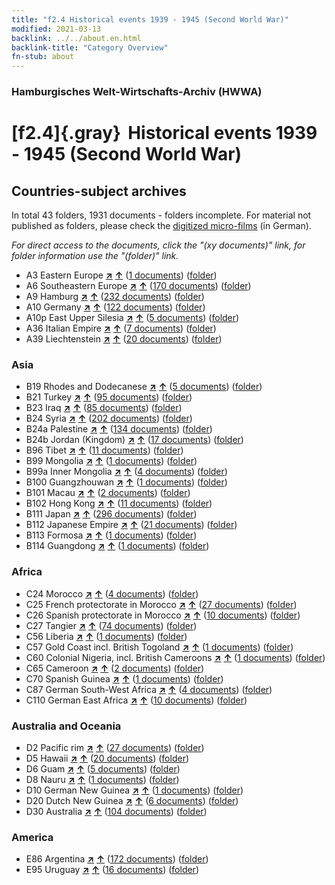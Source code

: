 ```yaml
---
title: "f2.4 Historical events 1939 - 1945 (Second World War)"
modified: 2021-03-13
backlink: ../../about.en.html
backlink-title: "Category Overview"
fn-stub: about
---
```


### Hamburgisches Welt-Wirtschafts-Archiv (HWWA)

# [f2.4]{.gray}&#8201; Historical events 1939 - 1945 (Second World War)&#160; 







## Countries-subject archives





In total 43 folders, 1931 documents - folders incomplete.
For material not published as folders, please check the [digitized micro-films](/film/h1_sh.de.html) (in German).

_For direct access to the documents, click the "(xy documents)" link, for folder information use the "(folder)" link._


- A3 Eastern Europe [**&nearr;**](../../../geo/i/140896/about.en.html "Eastern Europe (all folders)") [**&uarr;**](../../../geo/about.en.html#A3 "Country category system") (<a href="https://pm20.zbw.eu/iiifview/folder/sh/140896,181361" title="about: Eastern Europe : Historical events 1939 - 1945 (Second World War)" target="_blank">1 documents</a>) ([folder](../../../../folder/sh/1408xx/140896/1813xx/181361/about.en.html))
- A6 Southeastern Europe [**&nearr;**](../../../geo/i/140900/about.en.html "Southeastern Europe (all folders)") [**&uarr;**](../../../geo/about.en.html#A6 "Country category system") (<a href="https://pm20.zbw.eu/iiifview/folder/sh/140900,181361" title="about: Southeastern Europe : Historical events 1939 - 1945 (Second World War)" target="_blank">170 documents</a>) ([folder](../../../../folder/sh/1409xx/140900/1813xx/181361/about.en.html))
- A9 Hamburg [**&nearr;**](../../../geo/i/140905/about.en.html "Hamburg (all folders)") [**&uarr;**](../../../geo/about.en.html#A9 "Country category system") (<a href="https://pm20.zbw.eu/iiifview/folder/sh/140905,181361" title="about: Hamburg : Historical events 1939 - 1945 (Second World War)" target="_blank">232 documents</a>) ([folder](../../../../folder/sh/1409xx/140905/1813xx/181361/about.en.html))
- A10 Germany [**&nearr;**](../../../geo/i/126128/about.en.html "Germany (all folders)") [**&uarr;**](../../../geo/about.en.html#A10 "Country category system") (<a href="https://pm20.zbw.eu/iiifview/folder/sh/126128,181361" title="about: Germany : Historical events 1939 - 1945 (Second World War)" target="_blank">122 documents</a>) ([folder](../../../../folder/sh/1261xx/126128/1813xx/181361/about.en.html))
- A10p East Upper Silesia [**&nearr;**](../../../geo/i/140951/about.en.html "East Upper Silesia (all folders)") [**&uarr;**](../../../geo/about.en.html#A10p "Country category system") (<a href="https://pm20.zbw.eu/iiifview/folder/sh/140951,181361" title="about: East Upper Silesia : Historical events 1939 - 1945 (Second World War)" target="_blank">5 documents</a>) ([folder](../../../../folder/sh/1409xx/140951/1813xx/181361/about.en.html))
- A36 Italian Empire [**&nearr;**](../../../geo/i/141012/about.en.html "Italian Empire (all folders)") [**&uarr;**](../../../geo/about.en.html#A36 "Country category system") (<a href="https://pm20.zbw.eu/iiifview/folder/sh/141012,181361" title="about: Italian Empire : Historical events 1939 - 1945 (Second World War)" target="_blank">7 documents</a>) ([folder](../../../../folder/sh/1410xx/141012/1813xx/181361/about.en.html))
- A39 Liechtenstein [**&nearr;**](../../../geo/i/141016/about.en.html "Liechtenstein (all folders)") [**&uarr;**](../../../geo/about.en.html#A39 "Country category system") (<a href="https://pm20.zbw.eu/iiifview/folder/sh/141016,181361" title="about: Liechtenstein : Historical events 1939 - 1945 (Second World War)" target="_blank">20 documents</a>) ([folder](../../../../folder/sh/1410xx/141016/1813xx/181361/about.en.html))

### Asia

- B19 Rhodes and Dodecanese [**&nearr;**](../../../geo/i/141106/about.en.html "Rhodes and Dodecanese (all folders)") [**&uarr;**](../../../geo/about.en.html#B19 "Country category system") (<a href="https://pm20.zbw.eu/iiifview/folder/sh/141106,181361" title="about: Rhodes and Dodecanese : Historical events 1939 - 1945 (Second World War)" target="_blank">5 documents</a>) ([folder](../../../../folder/sh/1411xx/141106/1813xx/181361/about.en.html))
- B21 Turkey [**&nearr;**](../../../geo/i/141111/about.en.html "Turkey (all folders)") [**&uarr;**](../../../geo/about.en.html#B21 "Country category system") (<a href="https://pm20.zbw.eu/iiifview/folder/sh/141111,181361" title="about: Turkey : Historical events 1939 - 1945 (Second World War)" target="_blank">95 documents</a>) ([folder](../../../../folder/sh/1411xx/141111/1813xx/181361/about.en.html))
- B23 Iraq [**&nearr;**](../../../geo/i/141113/about.en.html "Iraq (all folders)") [**&uarr;**](../../../geo/about.en.html#B23 "Country category system") (<a href="https://pm20.zbw.eu/iiifview/folder/sh/141113,181361" title="about: Iraq : Historical events 1939 - 1945 (Second World War)" target="_blank">85 documents</a>) ([folder](../../../../folder/sh/1411xx/141113/1813xx/181361/about.en.html))
- B24 Syria [**&nearr;**](../../../geo/i/141114/about.en.html "Syria (all folders)") [**&uarr;**](../../../geo/about.en.html#B24 "Country category system") (<a href="https://pm20.zbw.eu/iiifview/folder/sh/141114,181361" title="about: Syria : Historical events 1939 - 1945 (Second World War)" target="_blank">202 documents</a>) ([folder](../../../../folder/sh/1411xx/141114/1813xx/181361/about.en.html))
- B24a Palestine [**&nearr;**](../../../geo/i/141115/about.en.html "Palestine (all folders)") [**&uarr;**](../../../geo/about.en.html#B24a "Country category system") (<a href="https://pm20.zbw.eu/iiifview/folder/sh/141115,181361" title="about: Palestine : Historical events 1939 - 1945 (Second World War)" target="_blank">134 documents</a>) ([folder](../../../../folder/sh/1411xx/141115/1813xx/181361/about.en.html))
- B24b Jordan (Kingdom) [**&nearr;**](../../../geo/i/141116/about.en.html "Jordan (Kingdom) (all folders)") [**&uarr;**](../../../geo/about.en.html#B24b "Country category system") (<a href="https://pm20.zbw.eu/iiifview/folder/sh/141116,181361" title="about: Jordan (Kingdom) : Historical events 1939 - 1945 (Second World War)" target="_blank">17 documents</a>) ([folder](../../../../folder/sh/1411xx/141116/1813xx/181361/about.en.html))
- B96 Tibet [**&nearr;**](../../../geo/i/141259/about.en.html "Tibet (all folders)") [**&uarr;**](../../../geo/about.en.html#B96 "Country category system") (<a href="https://pm20.zbw.eu/iiifview/folder/sh/141259,181361" title="about: Tibet : Historical events 1939 - 1945 (Second World War)" target="_blank">11 documents</a>) ([folder](../../../../folder/sh/1412xx/141259/1813xx/181361/about.en.html))
- B99 Mongolia [**&nearr;**](../../../geo/i/141261/about.en.html "Mongolia (all folders)") [**&uarr;**](../../../geo/about.en.html#B99 "Country category system") (<a href="https://pm20.zbw.eu/iiifview/folder/sh/141261,181361" title="about: Mongolia : Historical events 1939 - 1945 (Second World War)" target="_blank">1 documents</a>) ([folder](../../../../folder/sh/1412xx/141261/1813xx/181361/about.en.html))
- B99a Inner Mongolia [**&nearr;**](../../../geo/i/141264/about.en.html "Inner Mongolia (all folders)") [**&uarr;**](../../../geo/about.en.html#B99a "Country category system") (<a href="https://pm20.zbw.eu/iiifview/folder/sh/141264,181361" title="about: Inner Mongolia : Historical events 1939 - 1945 (Second World War)" target="_blank">4 documents</a>) ([folder](../../../../folder/sh/1412xx/141264/1813xx/181361/about.en.html))
- B100 Guangzhouwan [**&nearr;**](../../../geo/i/141266/about.en.html "Guangzhouwan (all folders)") [**&uarr;**](../../../geo/about.en.html#B100 "Country category system") (<a href="https://pm20.zbw.eu/iiifview/folder/sh/141266,181361" title="about: Guangzhouwan : Historical events 1939 - 1945 (Second World War)" target="_blank">1 documents</a>) ([folder](../../../../folder/sh/1412xx/141266/1813xx/181361/about.en.html))
- B101 Macau [**&nearr;**](../../../geo/i/141267/about.en.html "Macau (all folders)") [**&uarr;**](../../../geo/about.en.html#B101 "Country category system") (<a href="https://pm20.zbw.eu/iiifview/folder/sh/141267,181361" title="about: Macau : Historical events 1939 - 1945 (Second World War)" target="_blank">2 documents</a>) ([folder](../../../../folder/sh/1412xx/141267/1813xx/181361/about.en.html))
- B102 Hong Kong [**&nearr;**](../../../geo/i/141268/about.en.html "Hong Kong (all folders)") [**&uarr;**](../../../geo/about.en.html#B102 "Country category system") (<a href="https://pm20.zbw.eu/iiifview/folder/sh/141268,181361" title="about: Hong Kong : Historical events 1939 - 1945 (Second World War)" target="_blank">11 documents</a>) ([folder](../../../../folder/sh/1412xx/141268/1813xx/181361/about.en.html))
- B111 Japan [**&nearr;**](../../../geo/i/141272/about.en.html "Japan (all folders)") [**&uarr;**](../../../geo/about.en.html#B111 "Country category system") (<a href="https://pm20.zbw.eu/iiifview/folder/sh/141272,181361" title="about: Japan : Historical events 1939 - 1945 (Second World War)" target="_blank">296 documents</a>) ([folder](../../../../folder/sh/1412xx/141272/1813xx/181361/about.en.html))
- B112 Japanese Empire [**&nearr;**](../../../geo/i/141273/about.en.html "Japanese Empire (all folders)") [**&uarr;**](../../../geo/about.en.html#B112 "Country category system") (<a href="https://pm20.zbw.eu/iiifview/folder/sh/141273,181361" title="about: Japanese Empire : Historical events 1939 - 1945 (Second World War)" target="_blank">21 documents</a>) ([folder](../../../../folder/sh/1412xx/141273/1813xx/181361/about.en.html))
- B113 Formosa [**&nearr;**](../../../geo/i/141274/about.en.html "Formosa (all folders)") [**&uarr;**](../../../geo/about.en.html#B113 "Country category system") (<a href="https://pm20.zbw.eu/iiifview/folder/sh/141274,181361" title="about: Formosa : Historical events 1939 - 1945 (Second World War)" target="_blank">1 documents</a>) ([folder](../../../../folder/sh/1412xx/141274/1813xx/181361/about.en.html))
- B114 Guangdong [**&nearr;**](../../../geo/i/141275/about.en.html "Guangdong (all folders)") [**&uarr;**](../../../geo/about.en.html#B114 "Country category system") (<a href="https://pm20.zbw.eu/iiifview/folder/sh/141275,181361" title="about: Guangdong : Historical events 1939 - 1945 (Second World War)" target="_blank">1 documents</a>) ([folder](../../../../folder/sh/1412xx/141275/1813xx/181361/about.en.html))

### Africa

- C24 Morocco [**&nearr;**](../../../geo/i/141356/about.en.html "Morocco (all folders)") [**&uarr;**](../../../geo/about.en.html#C24 "Country category system") (<a href="https://pm20.zbw.eu/iiifview/folder/sh/141356,181361" title="about: Morocco : Historical events 1939 - 1945 (Second World War)" target="_blank">4 documents</a>) ([folder](../../../../folder/sh/1413xx/141356/1813xx/181361/about.en.html))
- C25 French protectorate in Morocco [**&nearr;**](../../../geo/i/141358/about.en.html "French protectorate in Morocco (all folders)") [**&uarr;**](../../../geo/about.en.html#C25 "Country category system") (<a href="https://pm20.zbw.eu/iiifview/folder/sh/141358,181361" title="about: French protectorate in Morocco : Historical events 1939 - 1945 (Second World War)" target="_blank">27 documents</a>) ([folder](../../../../folder/sh/1413xx/141358/1813xx/181361/about.en.html))
- C26 Spanish protectorate in Morocco [**&nearr;**](../../../geo/i/141359/about.en.html "Spanish protectorate in Morocco (all folders)") [**&uarr;**](../../../geo/about.en.html#C26 "Country category system") (<a href="https://pm20.zbw.eu/iiifview/folder/sh/141359,181361" title="about: Spanish protectorate in Morocco : Historical events 1939 - 1945 (Second World War)" target="_blank">10 documents</a>) ([folder](../../../../folder/sh/1413xx/141359/1813xx/181361/about.en.html))
- C27 Tangier [**&nearr;**](../../../geo/i/141360/about.en.html "Tangier (all folders)") [**&uarr;**](../../../geo/about.en.html#C27 "Country category system") (<a href="https://pm20.zbw.eu/iiifview/folder/sh/141360,181361" title="about: Tangier : Historical events 1939 - 1945 (Second World War)" target="_blank">74 documents</a>) ([folder](../../../../folder/sh/1413xx/141360/1813xx/181361/about.en.html))
- C56 Liberia [**&nearr;**](../../../geo/i/141405/about.en.html "Liberia (all folders)") [**&uarr;**](../../../geo/about.en.html#C56 "Country category system") (<a href="https://pm20.zbw.eu/iiifview/folder/sh/141405,181361" title="about: Liberia : Historical events 1939 - 1945 (Second World War)" target="_blank">1 documents</a>) ([folder](../../../../folder/sh/1414xx/141405/1813xx/181361/about.en.html))
- C57 Gold Coast incl. British Togoland [**&nearr;**](../../../geo/i/141406/about.en.html "Gold Coast incl. British Togoland (all folders)") [**&uarr;**](../../../geo/about.en.html#C57 "Country category system") (<a href="https://pm20.zbw.eu/iiifview/folder/sh/141406,181361" title="about: Gold Coast incl. British Togoland : Historical events 1939 - 1945 (Second World War)" target="_blank">1 documents</a>) ([folder](../../../../folder/sh/1414xx/141406/1813xx/181361/about.en.html))
- C60 Colonial Nigeria, incl. British Cameroons [**&nearr;**](../../../geo/i/141409/about.en.html "Colonial Nigeria, incl. British Cameroons (all folders)") [**&uarr;**](../../../geo/about.en.html#C60 "Country category system") (<a href="https://pm20.zbw.eu/iiifview/folder/sh/141409,181361" title="about: Colonial Nigeria, incl. British Cameroons : Historical events 1939 - 1945 (Second World War)" target="_blank">1 documents</a>) ([folder](../../../../folder/sh/1414xx/141409/1813xx/181361/about.en.html))
- C65 Cameroon [**&nearr;**](../../../geo/i/141410/about.en.html "Cameroon (all folders)") [**&uarr;**](../../../geo/about.en.html#C65 "Country category system") (<a href="https://pm20.zbw.eu/iiifview/folder/sh/141410,181361" title="about: Cameroon : Historical events 1939 - 1945 (Second World War)" target="_blank">2 documents</a>) ([folder](../../../../folder/sh/1414xx/141410/1813xx/181361/about.en.html))
- C70 Spanish Guinea [**&nearr;**](../../../geo/i/141412/about.en.html "Spanish Guinea (all folders)") [**&uarr;**](../../../geo/about.en.html#C70 "Country category system") (<a href="https://pm20.zbw.eu/iiifview/folder/sh/141412,181361" title="about: Spanish Guinea : Historical events 1939 - 1945 (Second World War)" target="_blank">1 documents</a>) ([folder](../../../../folder/sh/1414xx/141412/1813xx/181361/about.en.html))
- C87 German South-West Africa [**&nearr;**](../../../geo/i/141450/about.en.html "German South-West Africa (all folders)") [**&uarr;**](../../../geo/about.en.html#C87 "Country category system") (<a href="https://pm20.zbw.eu/iiifview/folder/sh/141450,181361" title="about: German South-West Africa : Historical events 1939 - 1945 (Second World War)" target="_blank">4 documents</a>) ([folder](../../../../folder/sh/1414xx/141450/1813xx/181361/about.en.html))
- C110 German East Africa [**&nearr;**](../../../geo/i/141471/about.en.html "German East Africa (all folders)") [**&uarr;**](../../../geo/about.en.html#C110 "Country category system") (<a href="https://pm20.zbw.eu/iiifview/folder/sh/141471,181361" title="about: German East Africa : Historical events 1939 - 1945 (Second World War)" target="_blank">10 documents</a>) ([folder](../../../../folder/sh/1414xx/141471/1813xx/181361/about.en.html))

### Australia and Oceania

- D2 Pacific rim [**&nearr;**](../../../geo/i/141593/about.en.html "Pacific rim (all folders)") [**&uarr;**](../../../geo/about.en.html#D2 "Country category system") (<a href="https://pm20.zbw.eu/iiifview/folder/sh/141593,181361" title="about: Pacific rim : Historical events 1939 - 1945 (Second World War)" target="_blank">27 documents</a>) ([folder](../../../../folder/sh/1415xx/141593/1813xx/181361/about.en.html))
- D5 Hawaii [**&nearr;**](../../../geo/i/141595/about.en.html "Hawaii (all folders)") [**&uarr;**](../../../geo/about.en.html#D5 "Country category system") (<a href="https://pm20.zbw.eu/iiifview/folder/sh/141595,181361" title="about: Hawaii : Historical events 1939 - 1945 (Second World War)" target="_blank">20 documents</a>) ([folder](../../../../folder/sh/1415xx/141595/1813xx/181361/about.en.html))
- D6 Guam [**&nearr;**](../../../geo/i/141598/about.en.html "Guam (all folders)") [**&uarr;**](../../../geo/about.en.html#D6 "Country category system") (<a href="https://pm20.zbw.eu/iiifview/folder/sh/141598,181361" title="about: Guam : Historical events 1939 - 1945 (Second World War)" target="_blank">5 documents</a>) ([folder](../../../../folder/sh/1415xx/141598/1813xx/181361/about.en.html))
- D8 Nauru [**&nearr;**](../../../geo/i/141599/about.en.html "Nauru (all folders)") [**&uarr;**](../../../geo/about.en.html#D8 "Country category system") (<a href="https://pm20.zbw.eu/iiifview/folder/sh/141599,181361" title="about: Nauru : Historical events 1939 - 1945 (Second World War)" target="_blank">1 documents</a>) ([folder](../../../../folder/sh/1415xx/141599/1813xx/181361/about.en.html))
- D10 German New Guinea [**&nearr;**](../../../geo/i/141601/about.en.html "German New Guinea (all folders)") [**&uarr;**](../../../geo/about.en.html#D10 "Country category system") (<a href="https://pm20.zbw.eu/iiifview/folder/sh/141601,181361" title="about: German New Guinea : Historical events 1939 - 1945 (Second World War)" target="_blank">1 documents</a>) ([folder](../../../../folder/sh/1416xx/141601/1813xx/181361/about.en.html))
- D20 Dutch New Guinea [**&nearr;**](../../../geo/i/141619/about.en.html "Dutch New Guinea (all folders)") [**&uarr;**](../../../geo/about.en.html#D20 "Country category system") (<a href="https://pm20.zbw.eu/iiifview/folder/sh/141619,181361" title="about: Dutch New Guinea : Historical events 1939 - 1945 (Second World War)" target="_blank">6 documents</a>) ([folder](../../../../folder/sh/1416xx/141619/1813xx/181361/about.en.html))
- D30 Australia [**&nearr;**](../../../geo/i/141621/about.en.html "Australia (all folders)") [**&uarr;**](../../../geo/about.en.html#D30 "Country category system") (<a href="https://pm20.zbw.eu/iiifview/folder/sh/141621,181361" title="about: Australia : Historical events 1939 - 1945 (Second World War)" target="_blank">104 documents</a>) ([folder](../../../../folder/sh/1416xx/141621/1813xx/181361/about.en.html))

### America

- E86 Argentina [**&nearr;**](../../../geo/i/141692/about.en.html "Argentina (all folders)") [**&uarr;**](../../../geo/about.en.html#E86 "Country category system") (<a href="https://pm20.zbw.eu/iiifview/folder/sh/141692,181361" title="about: Argentina : Historical events 1939 - 1945 (Second World War)" target="_blank">172 documents</a>) ([folder](../../../../folder/sh/1416xx/141692/1813xx/181361/about.en.html))
- E95 Uruguay [**&nearr;**](../../../geo/i/141695/about.en.html "Uruguay (all folders)") [**&uarr;**](../../../geo/about.en.html#E95 "Country category system") (<a href="https://pm20.zbw.eu/iiifview/folder/sh/141695,181361" title="about: Uruguay : Historical events 1939 - 1945 (Second World War)" target="_blank">16 documents</a>) ([folder](../../../../folder/sh/1416xx/141695/1813xx/181361/about.en.html))








